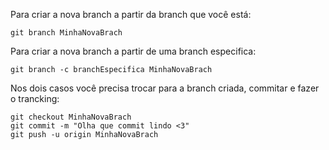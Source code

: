 Para criar a nova branch a partir da branch que você está:
```
git branch MinhaNovaBrach
```

Para criar a nova branch a partir de uma branch especifica:
````
git branch -c branchEspecifica MinhaNovaBrach
````

Nos dois casos você precisa trocar para a branch criada, commitar e fazer o trancking:
````
git checkout MinhaNovaBrach
git commit -m "Olha que commit lindo <3"
git push -u origin MinhaNovaBrach
````
